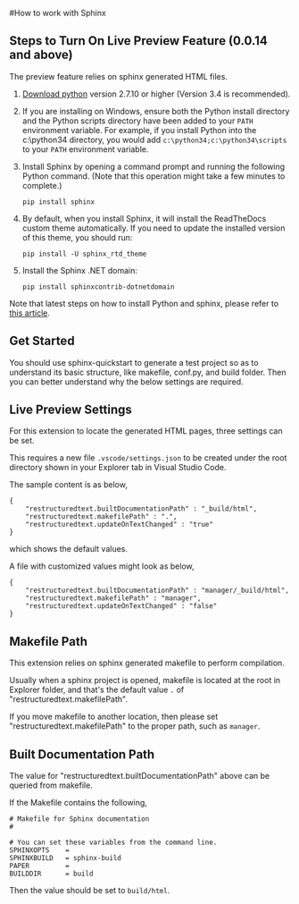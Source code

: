 #How to work with Sphinx

## Steps to Turn On Live Preview Feature (0.0.14 and above)
The preview feature relies on sphinx generated HTML files.

1. [Download python](https://www.python.org/downloads/) version 2.7.10 or higher (Version 3.4 is recommended).

2. If you are installing on Windows, ensure both the Python install directory and the Python scripts directory have been added to your `PATH` environment variable. For example, if you install Python into the c:\python34 directory, you would add `c:\python34;c:\python34\scripts` to your `PATH` environment variable.

3. Install Sphinx by opening a command prompt and running the following Python command. (Note that this operation might take a few minutes to complete.)

    ```pip install sphinx```

4. By default, when you install Sphinx, it will install the ReadTheDocs custom theme automatically. If you need to update the installed version of this theme, you should run:

    ```pip install -U sphinx_rtd_theme```

5. Install the Sphinx .NET domain:

    ```pip install sphinxcontrib-dotnetdomain```

Note that latest steps on how to install Python and sphinx, please refer to [this article](https://github.com/aspnet/Docs/blob/master/CONTRIBUTING.md).

## Get Started
You should use sphinx-quickstart to generate a test project so as to understand its basic structure, like makefile, conf.py, and build folder. Then you can better 
understand why the below settings are required.

## Live Preview Settings
For this extension to locate the generated HTML pages, three settings can be set.

This requires a new file `.vscode/settings.json` to be created under the root directory shown in your Explorer tab in Visual Studio Code.

The sample content is as below,
```
{
    "restructuredtext.builtDocumentationPath" : "_build/html",
    "restructuredtext.makefilePath" : ".",
    "restructuredtext.updateOnTextChanged" : "true"
}
```
which shows the default values. 

A file with customized values might look as below,
```
{
    "restructuredtext.builtDocumentationPath" : "manager/_build/html",
    "restructuredtext.makefilePath" : "manager",
    "restructuredtext.updateOnTextChanged" : "false"
}
```

## Makefile Path
This extension relies on sphinx generated makefile to perform compilation. 

Usually when a sphinx project is opened, makefile is located at the root in Explorer folder, and that's the default value ```.``` of "restructuredtext.makefilePath".

If you move makefile to another location, then please set "restructuredtext.makefilePath" to the proper path, such as ```manager```.

## Built Documentation Path
The value for "restructuredtext.builtDocumentationPath" above can be queried from makefile.

If the Makefile contains the following,
```
# Makefile for Sphinx documentation
#

# You can set these variables from the command line.
SPHINXOPTS    =
SPHINXBUILD   = sphinx-build
PAPER         =
BUILDDIR      = build
```

Then the value should be set to ```build/html```.
